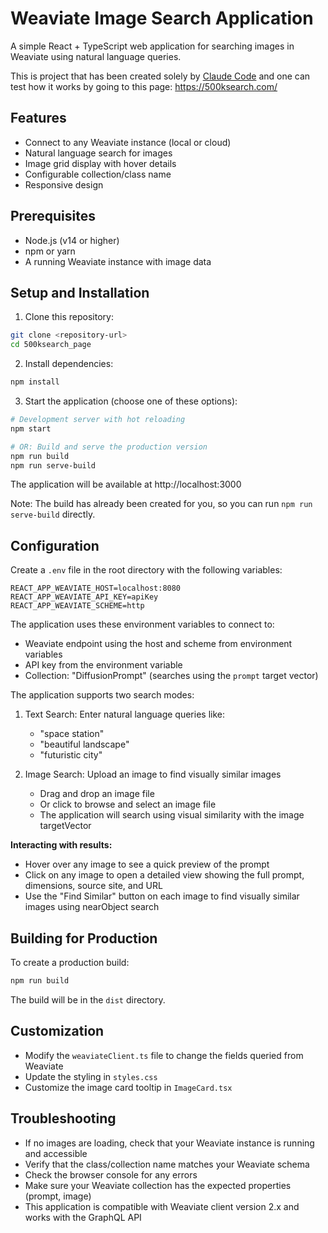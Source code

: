 # Weaviate Image Search Application

A simple React + TypeScript web application for searching images in Weaviate using natural language queries.

This is project that has been created solely by [Claude Code](https://docs.anthropic.com/en/docs/agents-and-tools/claude-code/overview) and one can test how it works by going to this page: https://500ksearch.com/

## Features

- Connect to any Weaviate instance (local or cloud)
- Natural language search for images
- Image grid display with hover details
- Configurable collection/class name
- Responsive design

## Prerequisites

- Node.js (v14 or higher)
- npm or yarn
- A running Weaviate instance with image data

## Setup and Installation

1. Clone this repository:

```bash
git clone <repository-url>
cd 500ksearch_page
```

2. Install dependencies:

```bash
npm install
```

3. Start the application (choose one of these options):

```bash
# Development server with hot reloading
npm start

# OR: Build and serve the production version
npm run build
npm run serve-build
```

The application will be available at http://localhost:3000

Note: The build has already been created for you, so you can run `npm run serve-build` directly.

## Configuration

Create a `.env` file in the root directory with the following variables:

```
REACT_APP_WEAVIATE_HOST=localhost:8080
REACT_APP_WEAVIATE_API_KEY=apiKey
REACT_APP_WEAVIATE_SCHEME=http
```

The application uses these environment variables to connect to:
- Weaviate endpoint using the host and scheme from environment variables
- API key from the environment variable
- Collection: "DiffusionPrompt" (searches using the `prompt` target vector)

The application supports two search modes:

1. Text Search: Enter natural language queries like:
   - "space station"
   - "beautiful landscape"
   - "futuristic city"

2. Image Search: Upload an image to find visually similar images
   - Drag and drop an image file
   - Or click to browse and select an image file
   - The application will search using visual similarity with the image targetVector

**Interacting with results:**
- Hover over any image to see a quick preview of the prompt
- Click on any image to open a detailed view showing the full prompt, dimensions, source site, and URL
- Use the "Find Similar" button on each image to find visually similar images using nearObject search

## Building for Production

To create a production build:

```bash
npm run build
```

The build will be in the `dist` directory.

## Customization

- Modify the `weaviateClient.ts` file to change the fields queried from Weaviate
- Update the styling in `styles.css`
- Customize the image card tooltip in `ImageCard.tsx`

## Troubleshooting

- If no images are loading, check that your Weaviate instance is running and accessible
- Verify that the class/collection name matches your Weaviate schema
- Check the browser console for any errors
- Make sure your Weaviate collection has the expected properties (prompt, image)
- This application is compatible with Weaviate client version 2.x and works with the GraphQL API
